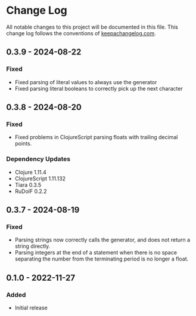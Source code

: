 # Change Log
All notable changes to this project will be documented in this file. This change log follows the conventions of [keepachangelog.com](http://keepachangelog.com/).

## 0.3.9 - 2024-08-22
### Fixed
- Fixed parsing of literal values to always use the generator
- Fixed parsing literal booleans to correctly pick up the next character

## 0.3.8 - 2024-08-20
### Fixed
- Fixed problems in ClojureScript parsing floats with trailing decimal points.

### Dependency Updates
- Clojure 1.11.4
- ClojureScript 1.11.132
- Tiara 0.3.5
- RuDolF 0.2.2

## 0.3.7 - 2024-08-19
### Fixed
- Parsing strings now correctly calls the generator, and does not return a string directly.
- Parsing integers at the end of a statement when there is no space separating the number from the terminating period is no longer a float.

## 0.1.0 - 2022-11-27
### Added
- Initial release

[Unreleased]: https://github.com/quoll/raphael/compare/0.3.8...HEAD
[0.3.8]: https://github.com/quoll/raphael/compare/0.3.7...0.3.8
[0.3.7]: https://github.com/quoll/raphael/compare/0.1.0...0.3.7

